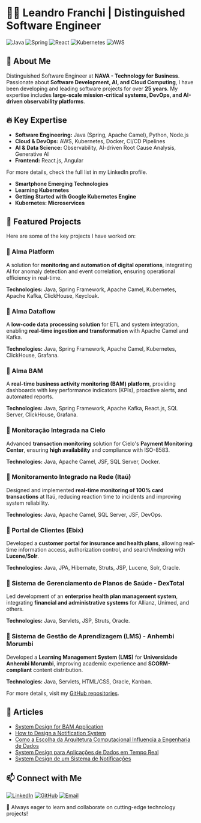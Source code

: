 # 👨‍💻 Leandro Franchi | Distinguished Software Engineer

![Java](https://img.shields.io/badge/Java-ED8B00?style=for-the-badge&logo=java&logoColor=white)
![Spring](https://img.shields.io/badge/Spring-6DB33F?style=for-the-badge&logo=spring&logoColor=white)
![React](https://img.shields.io/badge/React-20232A?style=for-the-badge&logo=react&logoColor=61DAFB)
![Kubernetes](https://img.shields.io/badge/Kubernetes-326CE5?style=for-the-badge&logo=kubernetes&logoColor=white)
![AWS](https://img.shields.io/badge/AWS-232F3E?style=for-the-badge&logo=amazon-aws&logoColor=white)

## 🚀 About Me
Distinguished Software Engineer at **NAVA - Technology for Business**. Passionate about **Software Development, AI, and Cloud Computing**, I have been developing and leading software projects for over **25 years**. My expertise includes **large-scale mission-critical systems, DevOps, and AI-driven observability platforms**.

## 🔥 Key Expertise
- **Software Engineering:** Java (Spring, Apache Camel), Python, Node.js
- **Cloud & DevOps:** AWS, Kubernetes, Docker, CI/CD Pipelines
- **AI & Data Science:** Observability, AI-driven Root Cause Analysis, Generative AI
- **Frontend:** React.js, Angular

For more details, check the full list in my LinkedIn profile.
- **Smartphone Emerging Technologies**
- **Learning Kubernetes**
- **Getting Started with Google Kubernetes Engine**
- **Kubernetes: Microservices**

## 📌 Featured Projects
Here are some of the key projects I have worked on:

### 🔹 Alma Platform
A solution for **monitoring and automation of digital operations**, integrating AI for anomaly detection and event correlation, ensuring operational efficiency in real-time.

**Technologies:** Java, Spring Framework, Apache Camel, Kubernetes, Apache Kafka, ClickHouse, Keycloak.

### 🔹 Alma Dataflow
A **low-code data processing solution** for ETL and system integration, enabling **real-time ingestion and transformation** with Apache Camel and Kafka.

**Technologies:** Java, Spring Framework, Apache Camel, Kubernetes, ClickHouse, Grafana.

### 🔹 Alma BAM
A **real-time business activity monitoring (BAM) platform**, providing dashboards with key performance indicators (KPIs), proactive alerts, and automated reports.

**Technologies:** Java, Spring Framework, Apache Kafka, React.js, SQL Server, ClickHouse, Grafana.

### 🔹 Monitoração Integrada na Cielo
Advanced **transaction monitoring** solution for Cielo's **Payment Monitoring Center**, ensuring **high availability** and compliance with ISO-8583.

**Technologies:** Java, Apache Camel, JSF, SQL Server, Docker.

### 🔹 Monitoramento Integrado na Rede (Itaú)
Designed and implemented **real-time monitoring of 100% card transactions** at Itaú, reducing reaction time to incidents and improving system reliability.

**Technologies:** Java, Apache Camel, SQL Server, JSF, DevOps.

### 🔹 Portal de Clientes (Ebix)
Developed a **customer portal for insurance and health plans**, allowing real-time information access, authorization control, and search/indexing with **Lucene/Solr**.

**Technologies:** Java, JPA, Hibernate, Struts, JSP, Lucene, Solr, Oracle.

### 🔹 Sistema de Gerenciamento de Planos de Saúde - DexTotal
Led development of an **enterprise health plan management system**, integrating **financial and administrative systems** for Allianz, Unimed, and others.

**Technologies:** Java, Servlets, JSP, Struts, Oracle.

### 🔹 Sistema de Gestão de Aprendizagem (LMS) - Anhembi Morumbi
Developed a **Learning Management System (LMS)** for **Universidade Anhembi Morumbi**, improving academic experience and **SCORM-compliant** content distribution.

**Technologies:** Java, Servlets, HTML/CSS, Oracle, Kanban.

For more details, visit my [GitHub repositories](https://github.com/lefranchi).

## 📄 Articles
- [System Design for BAM Application](https://leandrofranchi.medium.com/system-design-for-bam-application-28b009bc9b92)
- [How to Design a Notification System](https://leandrofranchi.medium.com/how-to-design-a-notification-system-23f381cdeb00)
- [Como a Escolha da Arquitetura Computacional Influencia a Engenharia de Dados](https://leandrofranchi.medium.com/como-a-escolha-da-arquitetura-computacional-influencia-a-engenharia-de-dados-5d30d2b95d6f)
- [System Design para Aplicações de Dados em Tempo Real](https://leandrofranchi.medium.com/system-design-para-aplica%C3%A7%C3%B5es-de-dados-em-tempo-real-ffe181e75926)
- [System Design de um Sistema de Notificações](https://leandrofranchi.medium.com/system-design-de-um-sistema-de-notifica%C3%A7%C3%B5es-b6b90041a9ee)

## 📫 Connect with Me
[![LinkedIn](https://img.shields.io/badge/LinkedIn-0A66C2?style=for-the-badge&logo=linkedin&logoColor=white)](https://linkedin.com/in/leandrofranchi)
[![GitHub](https://img.shields.io/badge/GitHub-181717?style=for-the-badge&logo=github&logoColor=white)](https://github.com/lefranchi)
[![Email](https://img.shields.io/badge/Email-leandro.franchi@gmail.com-red?style=for-the-badge)](mailto:leandro.franchi@gmail.com)

🚀 Always eager to learn and collaborate on cutting-edge technology projects!

